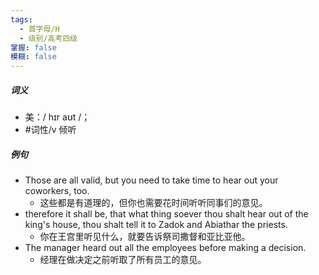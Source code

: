 ```yaml
---
tags:
  - 首字母/H
  - 级别/高考四级
掌握: false
模糊: false
---
```

##### 词义
- 美：/ hɪr aʊt /；
- #词性/v  倾听
##### 例句
- Those are all valid, but you need to take time to hear out your coworkers, too.
	- 这些都是有道理的，但你也需要花时间听听同事们的意见。
- therefore it shall be, that what thing soever thou shalt hear out of the king's house, thou shalt tell it to Zadok and Abiathar the priests.
	- 你在王宫里听见什么，就要告诉祭司撒督和亚比亚他。
- The manager heard out all the employees before making a decision.
	- 经理在做决定之前听取了所有员工的意见。